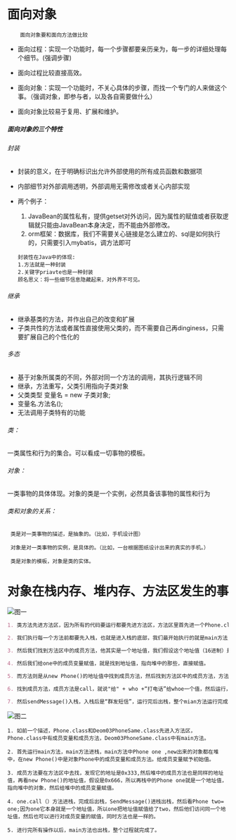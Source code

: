 # 面向对象
        面向对象要和面向方法做比较
	
* 面向过程：实现一个功能时，每一个步骤都要亲历亲为，每一步的详细处理每个细节。(强调步骤)

* 面向过程比较直接高效。

* 面向对象：实现一个功能时，不关心具体的步骤，而找一个专门的人来做这个事。（强调对象，即参与者，以及各自需要做什么）

* 面向对象比较易于复用、扩展和维护。


##### 面向对象的三个特性

###### 封装
* 封装的意义，在于明确标识出允许外部使用的所有成员函数和数据项
* 内部细节对外部调用透明，外部调用无需修改或者关心内部实现
* 两个例子：
	1. JavaBean的属性私有，提供getset对外访问，因为属性的赋值或者获取逻辑就只能由JavaBean本身决定，而不能由外部修改。
	2. orm框架：数据库，我们不需要关心链接是怎么建立的、sql是如何执行的，只需要引入mybatis，调方法即可
	
	````
    封装性在Java中的体现:
    1.方法就是一种封装
    2.关键字priavte也是一种封装
    顾名思义：将一些细节信息隐藏起来，对外界不可见。
    ````
###### 继承

* 继承基类的方法，并作出自己的改变和扩展
* 子类共性的方法或者属性直接使用父类的，而不需要自己再dinginess，只需要扩展自己的个性化的

###### 多态
* 基于对象所属类的不同，外部对同一个方法的调用，其执行逻辑不同
* 继承，方法重写，父类引用指向子类对象
* 父类类型 变量名 = new 子类对象;
* 变量名.方法名();
* 无法调用子类特有的功能
	
###### 类：
一类属性和行为的集合。可以看成一切事物的模板。

###### 对象：
	 
一类事物的具体体现。对象的类是一个实例，必然具备该事物的属性和行为

###### 类和对象的关系：
     类是对一类事物的描述，是抽象的。（比如，手机设计图）
	 
     对象是对一类事物的实例，是具体的。（比如，一台根据图纸设计出来的真实的手机。）
	 
     类是对象的模板，对象是类的实体。
	 


# 对象在栈内存、堆内存、方法区发生的事
![图一](./images/day1Pic1.jpg)
```markdown
1. 类方法先进方法区，因为所有的代码要运行都要先进方法区，方法区里首先进一个Phone.class里面有成员变量和成员方法，还有一个DemoPhoneOne1类，main方法中只有一个方法。

2. 我们执行每一个方法前都要先入栈，也就是进入栈的底部，我们最开始执行的就是main方法，所以main方法入栈，而mian方法中创建了对象，所以Phone one在栈中，而Phone one = new Phone()，所有new出来的都在堆中，new Phone()中有成员变量和成员方法，给成员方法赋初始值。

3. 然后我们找到方法区中的成员方法，他其实是一个地址值，我们假设这个地址值（16进制）是0x333,然堆中的成员方法其实是指向0x333，然后我们再给堆中的new Phone()假设一个初始值，初始值是0x666，而这个地址值也就=栈中的Phone one。

4. 然后我们给one中的成员变量赋值，就是找到地址值，指向堆中的那些，直接赋值。

5. 而方法则是从new Phone()的地址值中找到成员方法，然后找到方法区中的成员方法，方法运行是要入栈的，入栈就在main方法的上面，我们把这种叫压栈，后运行的都再栈的最上方。

6. 找到成员方法，成员方法是call，就说"给" + who +“打电话”给whoe一个值，然后运行，运行完了以后释放，从栈中消失，

7. 然后sendMessage()入栈，入栈后是“群发短信”，运行完后出栈，整个mian方法运行完成，然后也释放，从栈中消失，整个过程就完成了。
```

![图二](./images/day1Pic2_1.jpg)
```
1. 如前一个描述，Phone.class和Deom03PhoneSame.class先进入方法区，Phone.class中有成员变量和成员方法，Deom03PhoneSame.class中有main方法。

2. 首先运行main方法，main方法进栈，main方法中Phone one ,new出来的对象都在堆中，在new Phone()中是对象Phone中的成员变量和成员方法。给成员变量赋予初始值。

3. 成员方法要在方法区中去找，发现它的地址是0x333,然后堆中的成员方法也是同样的地址值，再看new Phone()的地址值，假设是0x666，所以再栈中的Phone one就是一个地址值，指向堆中的对象，然后给堆中的成员变量赋值。

4. one.call（）方法进栈，完成后出栈，SendMessage()进栈出栈，然后看Phone two= one;因为one它本身就是一个地址值，所以one把地址值赋值给了two，然后他们访问同一个地址值，然后也可以进行对成员变量的赋值，同时方法也是一样的。

5. 进行完所有操作以后，main方法也出栈，整个过程就完成了。
```

